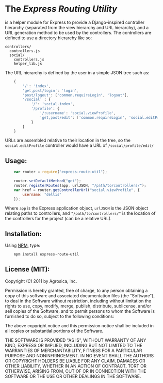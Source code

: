 # The *Express Routing Utility*
is a helper module for Express to provide a Django-inspired controller
hierarchy (separated from the view hierarchy and URL hierarchy), and a
URL generation method to be used by the controllers. The controllers are
defined to use a directory hierarchy like so:

    controllers/
      controllers.js
      social/
        controllers.js
        helper_lib.js

The URL hierarchy is defined by the user in a simple JSON tree such as:

```js
    {
        '/': 'index',
        'get,post/login': 'login',
        'post/logout': ['common.requireLogin', 'logout'],
        '/social' : {
            '/': 'social.index',
            '/profile': {
                '/:username': 'social.viewProfile',
                'get,post/edit': ['common.requireLogin', 'social.editProfile']
            }
        }
    }
```

URLs are assembled relative to their location in the tree, so the
``social.editProfile`` controller would have a URL of ``/social/profile/edit/``

## Usage:

```js
    var router = require("express-route-util");
    
    router.setDefaultMethod("get");
    router.registerRoutes(app, urlJSON, "/path/to/controllers/");
    var href = router.getControllerUrl("social.viewProfile", {
        username: "dellis"
    });
```

Where ``app`` is the Express application object, ``urlJSON`` is the JSON
object relating paths to controllers, and ``"/path/to/controllers/"`` is
the location of the controllers for the project (can be a relative URL).

## Installation:

Using [NPM](http://www.npmjs.org), type:

```sh
    npm install express-route-util
```

## License (MIT):

Copyright (C) 2011 by Agrosica, Inc.

Permission is hereby granted, free of charge, to any person obtaining a copy
of this software and associated documentation files (the "Software"), to deal
in the Software without restriction, including without limitation the rights
to use, copy, modify, merge, publish, distribute, sublicense, and/or sell
copies of the Software, and to permit persons to whom the Software is
furnished to do so, subject to the following conditions:

The above copyright notice and this permission notice shall be included in
all copies or substantial portions of the Software.

THE SOFTWARE IS PROVIDED "AS IS", WITHOUT WARRANTY OF ANY KIND, EXPRESS OR
IMPLIED, INCLUDING BUT NOT LIMITED TO THE WARRANTIES OF MERCHANTABILITY,
FITNESS FOR A PARTICULAR PURPOSE AND NONINFRINGEMENT. IN NO EVENT SHALL THE
AUTHORS OR COPYRIGHT HOLDERS BE LIABLE FOR ANY CLAIM, DAMAGES OR OTHER
LIABILITY, WHETHER IN AN ACTION OF CONTRACT, TORT OR OTHERWISE, ARISING FROM,
OUT OF OR IN CONNECTION WITH THE SOFTWARE OR THE USE OR OTHER DEALINGS IN
THE SOFTWARE.
